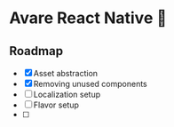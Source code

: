# Avare React Native 👋

## Roadmap
- [x] Asset abstraction
- [x] Removing unused components
- [ ] Localization setup
- [ ] Flavor setup
- [ ] 